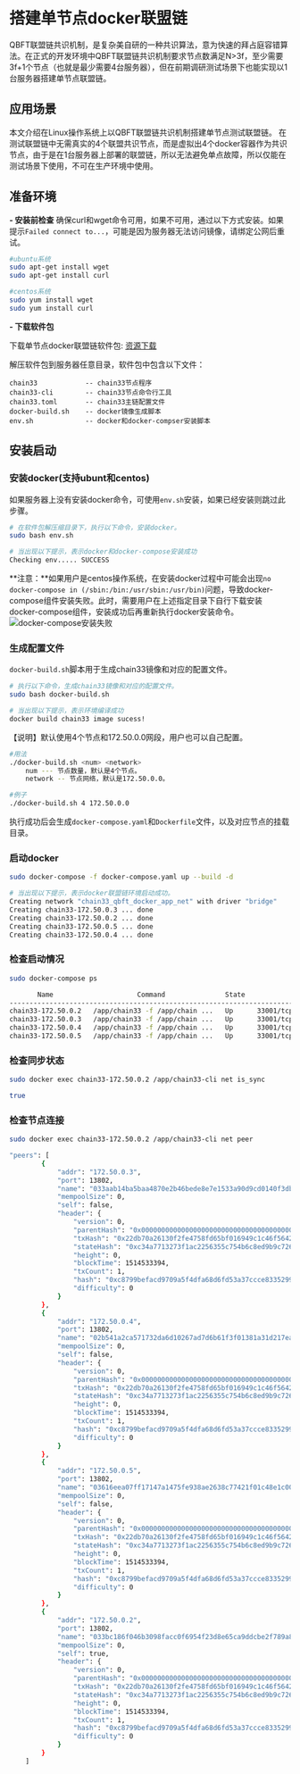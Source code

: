 # 搭建单节点docker联盟链
QBFT联盟链共识机制，是复杂美自研的一种共识算法，意为快速的拜占庭容错算法。在正式的开发环境中QBFT联盟链共识机制要求节点数满足N>3f，至少需要3f+1个节点（也就是最少需要4台服务器），但在前期调研测试场景下也能实现以1台服务器搭建单节点联盟链。

## 应用场景
本文介绍在Linux操作系统上以QBFT联盟链共识机制搭建单节点测试联盟链。
在测试联盟链中无需真实的4个联盟共识节点，而是虚拟出4个docker容器作为共识节点，由于是在1台服务器上部署的联盟链，所以无法避免单点故障，所以仅能在测试场景下使用，不可在生产环境中使用。


## 准备环境

**- 安装前检查**
确保curl和wget命令可用，如果不可用，通过以下方式安装。如果提示`Failed connect to...`，可能是因为服务器无法访问镜像，请绑定公网后重试。
```bash
#ubuntu系统
sudo apt-get install wget
sudo apt-get install curl

#centos系统
sudo yum install wget
sudo yum install curl
```

**- 下载软件包**

下载单节点docker联盟链软件包: [资源下载](https://chain.33.cn/resource)

解压软件包到服务器任意目录，软件包中包含以下文件：
```text
chain33            -- chain33节点程序
chain33-cli        -- chain33节点命令行工具
chain33.toml       -- chain33主链配置文件
docker-build.sh    -- docker镜像生成脚本
env.sh             -- docker和docker-compser安装脚本
```

## 安装启动

### 安装docker(支持ubunt和centos)
如果服务器上没有安装docker命令，可使用`env.sh`安装，如果已经安装则跳过此步骤。
```bash
# 在软件包解压缩目录下，执行以下命令，安装docker。
sudo bash env.sh

# 当出现以下提示，表示docker和docker-compose安装成功
Checking env..... SUCCESS
```
**注意：**如果用户是centos操作系统，在安装docker过程中可能会出现`no docker-compose in (/sbin:/bin:/usr/sbin:/usr/bin)`问题，导致docker-compose组件安装失败。此时，需要用户在上述指定目录下自行下载安装docker-compose组件，安装成功后再重新执行docker安装命令。
![docker-compose安装失败](https://public.zhaobi.tech/web/storage/upload/20211103/0eb21f3d5ff091f4319e13b729421645.png "docker-compose安装失败")

### 生成配置文件
`docker-build.sh`脚本用于生成chain33镜像和对应的配置文件。
```bash
# 执行以下命令，生成chain33镜像和对应的配置文件。
sudo bash docker-build.sh

# 当出现以下提示，表示环境编译成功
docker build chain33 image sucess!
```
【说明】默认使用4个节点和172.50.0.0网段，用户也可以自己配置。
```bash
#用法
./docker-build.sh <num> <network>
    num --- 节点数量，默认是4个节点。
    network -- 节点网络，默认是172.50.0.0。

#例子
./docker-build.sh 4 172.50.0.0
```
执行成功后会生成`docker-compose.yaml`和`Dockerfile`文件，以及对应节点的挂载目录。

### 启动docker
```bash
sudo docker-compose -f docker-compose.yaml up --build -d

# 当出现以下提示，表示docker联盟链环境启动成功。
Creating network "chain33_qbft_docker_app_net" with driver "bridge"
Creating chain33-172.50.0.3 ... done
Creating chain33-172.50.0.2 ... done
Creating chain33-172.50.0.5 ... done
Creating chain33-172.50.0.4 ... done
```

### 检查启动情况
```bash
sudo docker-compose ps

       Name                     Command               State                          Ports                       
-----------------------------------------------------------------------------------------------------------------
chain33-172.50.0.2   /app/chain33 -f /app/chain ...   Up      33001/tcp, 0.0.0.0:8801->8801/tcp,:::8801->8801/tcp
chain33-172.50.0.3   /app/chain33 -f /app/chain ...   Up      33001/tcp, 0.0.0.0:8802->8801/tcp,:::8802->8801/tcp
chain33-172.50.0.4   /app/chain33 -f /app/chain ...   Up      33001/tcp, 0.0.0.0:8803->8801/tcp,:::8803->8801/tcp
chain33-172.50.0.5   /app/chain33 -f /app/chain ...   Up      33001/tcp, 0.0.0.0:8804->8801/tcp,:::8804->8801/tcp
```

### 检查同步状态

```bash
sudo docker exec chain33-172.50.0.2 /app/chain33-cli net is_sync

true
```
### 检查节点连接
```bash
sudo docker exec chain33-172.50.0.2 /app/chain33-cli net peer

"peers": [
        {
            "addr": "172.50.0.3",
            "port": 13802,
            "name": "033aab14ba5baa4870e2b46bede8e7e1533a90d9cd0140f3db1beaa00322f6df2e",
            "mempoolSize": 0,
            "self": false,
            "header": {
                "version": 0,
                "parentHash": "0x0000000000000000000000000000000000000000000000000000000000000000",
                "txHash": "0x22db70a26130f2fe4758fd65bf016949c1c46f5642b4a556f8a0ff7a41350898",
                "stateHash": "0xc34a7713273f1ac2256355c754b6c8ed9b9c726b84d16866ccaa4b7df29d7cc8",
                "height": 0,
                "blockTime": 1514533394,
                "txCount": 1,
                "hash": "0xc8799befacd9709a5f4dfa68d6fd53a37ccce83352997a132adfed7f46747757",
                "difficulty": 0
            }
        },
        {
            "addr": "172.50.0.4",
            "port": 13802,
            "name": "02b541a2ca571732da6d10267ad7d6b61f3f01381a31d217ea1112d04a2758ae13",
            "mempoolSize": 0,
            "self": false,
            "header": {
                "version": 0,
                "parentHash": "0x0000000000000000000000000000000000000000000000000000000000000000",
                "txHash": "0x22db70a26130f2fe4758fd65bf016949c1c46f5642b4a556f8a0ff7a41350898",
                "stateHash": "0xc34a7713273f1ac2256355c754b6c8ed9b9c726b84d16866ccaa4b7df29d7cc8",
                "height": 0,
                "blockTime": 1514533394,
                "txCount": 1,
                "hash": "0xc8799befacd9709a5f4dfa68d6fd53a37ccce83352997a132adfed7f46747757",
                "difficulty": 0
            }
        },
        {
            "addr": "172.50.0.5",
            "port": 13802,
            "name": "03616eea07ff17147a1475fe938ae2638c77421f01c48e1c003e3ff37959585a7a",
            "mempoolSize": 0,
            "self": false,
            "header": {
                "version": 0,
                "parentHash": "0x0000000000000000000000000000000000000000000000000000000000000000",
                "txHash": "0x22db70a26130f2fe4758fd65bf016949c1c46f5642b4a556f8a0ff7a41350898",
                "stateHash": "0xc34a7713273f1ac2256355c754b6c8ed9b9c726b84d16866ccaa4b7df29d7cc8",
                "height": 0,
                "blockTime": 1514533394,
                "txCount": 1,
                "hash": "0xc8799befacd9709a5f4dfa68d6fd53a37ccce83352997a132adfed7f46747757",
                "difficulty": 0
            }
        },
        {
            "addr": "172.50.0.2",
            "port": 13802,
            "name": "033bc186f046b3098facc0f6954f23d8e65ca9ddcbe2f789a834c526dbc5e3446d",
            "mempoolSize": 0,
            "self": true,
            "header": {
                "version": 0,
                "parentHash": "0x0000000000000000000000000000000000000000000000000000000000000000",
                "txHash": "0x22db70a26130f2fe4758fd65bf016949c1c46f5642b4a556f8a0ff7a41350898",
                "stateHash": "0xc34a7713273f1ac2256355c754b6c8ed9b9c726b84d16866ccaa4b7df29d7cc8",
                "height": 0,
                "blockTime": 1514533394,
                "txCount": 1,
                "hash": "0xc8799befacd9709a5f4dfa68d6fd53a37ccce83352997a132adfed7f46747757",
                "difficulty": 0
            }
        }
    ]

```